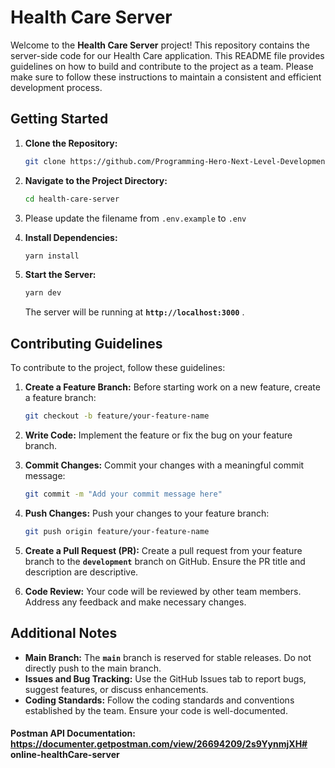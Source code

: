 # **Health Care Server**

Welcome to the **Health Care Server** project! This repository contains the server-side code for our Health Care application. This README file provides guidelines on how to build and contribute to the project as a team. Please make sure to follow these instructions to maintain a consistent and efficient development process.

## **Getting Started**

1. **Clone the Repository:**
    
    ```bash
    git clone https://github.com/Programming-Hero-Next-Level-Development/health-care-server.git
    ```
    
2. **Navigate to the Project Directory:**
    
    ```bash
    cd health-care-server
    ```
    
3. Please update the filename from `.env.example` to `.env`
4. **Install Dependencies:**
    
    ```bash
    yarn install
    ```
    
5. **Start the Server:**
    
    ```bash
    yarn dev
    ```
    
    The server will be running at **`http://localhost:3000`** .
    

## **Contributing Guidelines**

To contribute to the project, follow these guidelines:

1. **Create a Feature Branch:**
Before starting work on a new feature, create a feature branch:
    
    ```bash
    git checkout -b feature/your-feature-name
    ```
    
2. **Write Code:**
Implement the feature or fix the bug on your feature branch.
3. **Commit Changes:**
Commit your changes with a meaningful commit message:
    
    ```bash
    git commit -m "Add your commit message here"
    ```
    
4. **Push Changes:**
Push your changes to your feature branch:
    
    ```bash
    git push origin feature/your-feature-name
    ```
    
5. **Create a Pull Request (PR):**
Create a pull request from your feature branch to the **`development`** branch on GitHub. Ensure the PR title and description are descriptive.
6. **Code Review:**
Your code will be reviewed by other team members. Address any feedback and make necessary changes.

## **Additional Notes**

- **Main Branch:**
The **`main`** branch is reserved for stable releases. Do not directly push to the main branch.
- **Issues and Bug Tracking:**
Use the GitHub Issues tab to report bugs, suggest features, or discuss enhancements.
- **Coding Standards:**
Follow the coding standards and conventions established by the team. Ensure your code is well-documented.


#### Postman API Documentation: https://documenter.getpostman.com/view/26694209/2s9YynmjXH#   o n l i n e - h e a l t h C a r e - s e r v e r  
 